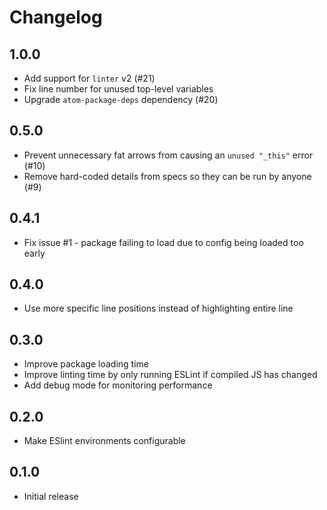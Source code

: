 # Changelog

## 1.0.0

- Add support for `linter` v2 (#21)
- Fix line number for unused top-level variables
- Upgrade `atom-package-deps` dependency (#20)

## 0.5.0

- Prevent unnecessary fat arrows from causing an `unused "_this"` error (#10)
- Remove hard-coded details from specs so they can be run by anyone (#9)

## 0.4.1

- Fix issue #1 - package failing to load due to config being loaded too early

## 0.4.0

- Use more specific line positions instead of highlighting entire line

## 0.3.0

- Improve package loading time
- Improve linting time by only running ESLint if compiled JS has changed
- Add debug mode for monitoring performance

## 0.2.0

- Make ESlint environments configurable

## 0.1.0

- Initial release
